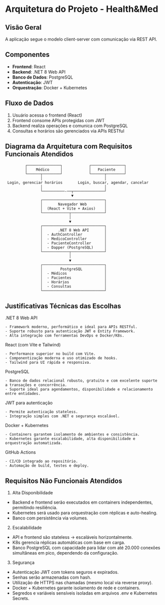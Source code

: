 # Arquitetura do Projeto - Health&Med

## Visão Geral
A aplicação segue o modelo client-server com comunicação via REST API.

## Componentes
- **Frontend**: React
- **Backend**: .NET 8 Web API
- **Banco de Dados**: PostgreSQL
- **Autenticação**: JWT
- **Orquestração**: Docker + Kubernetes

## Fluxo de Dados
1. Usuário acessa o frontend (React)
2. Frontend consome APIs protegidas com JWT
3. Backend realiza operações e comunica com PostgreSQL
4. Consultas e horários são gerenciados via APIs RESTful

## Diagrama da Arquitetura com Requisitos Funcionais Atendidos
                                                             
             ┌───────────────┐            ┌───────────────┐
             │    Médico     │            │   Paciente    │
             └──────┬────────┘            └──────┬────────┘
                    │                            │
     Login, gerenciar horários       Login, buscar, agendar, cancelar
                    │                            │
                    └──────────-──┬──────────────┘
                                  ▼
                    ┌────────────────────────────┐
                    │       Navegador Web        │
                    │  (React + Vite + Axios)    │
                    └────────────┬───────────────┘
                                 │
                                 ▼
                    ┌────────────────────────────┐
                    │       .NET 8 Web API       │
                    │  - AuthController          │
                    │  - MedicoController        │
                    │  - PacienteController      │
                    │  - Dapper (PostgreSQL)     │
                    └────────────┬───────────────┘
                                 │
                                 ▼
                    ┌────────────────────────────┐
                    │        PostgreSQL          │
                    │  - Médicos                 │
                    │  - Pacientes               │
                    │  - Horários                │
                    │  - Consultas               │
                    └────────────────────────────┘

## Justificativas Técnicas das Escolhas

.NET 8 Web API

    - Framework moderno, performático e ideal para APIs RESTful.
    - Suporte robusto para autenticação JWT e Entity Framework.
    - Alta integração com ferramentas DevOps e Docker/K8s.

React (com Vite e Tailwind)

    - Performance superior no build com Vite.
    - Componentização moderna e uso otimizado de hooks.
    - Tailwind para UI rápida e responsiva.

PostgreSQL

    - Banco de dados relacional robusto, gratuito e com excelente suporte a transações e concorrência.
    - Suporte ideal para agendamentos, disponibilidade e relacionamento entre entidades.

JWT para autenticação

    - Permite autenticação stateless.
    - Integração simples com .NET e segurança escalável.

Docker + Kubernetes

    - Containers garantem isolamento de ambientes e consistência.
    - Kubernetes garante escalabilidade, alta disponibilidade e orquestração automatizada.

GitHub Actions

    - CI/CD integrado ao repositório.
    - Automação de build, testes e deploy.


## Requisitos Não Funcionais Atendidos

1. Alta Disponibilidade

- Backend e frontend serão executados em containers independentes, permitindo resiliência. 
- Kubernetes será usado para orquestração com réplicas e auto-healing. 
- Banco com persistência via volumes.

2. Escalabilidade

- API e frontend são stateless → escaláveis horizontalmente. 
- K8s gerencia réplicas automáticas com base em carga.
- Banco PostgreSQL com capacidade para lidar com até 20.000 conexões simultâneas em pico, dependendo da configuração.

3. Segurança

- Autenticação JWT com tokens seguros e expirados.
- Senhas serão armazenadas com hash. 
- Utilização de HTTPS nas chamadas (mesmo local via reverse proxy). 
- Docker + Kubernetes garante isolamento de rede e containers.
- Segredos e variáveis sensíveis isoladas em arquivos .env e Kubernetes Secrets.